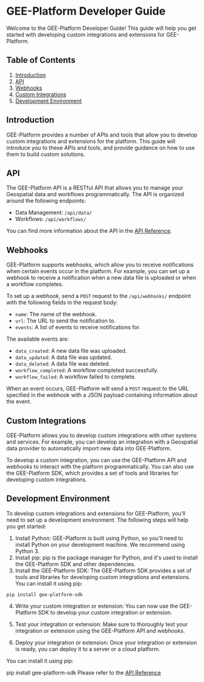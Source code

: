 # GEE-Platform Developer Guide

Welcome to the GEE-Platform Developer Guide! This guide will help you get started with developing custom integrations and extensions for GEE-Platform.

## Table of Contents

1. [Introduction](#introduction)
2. [API](#api)
3. [Webhooks](#webhooks)
4. [Custom Integrations](#custom-integrations)
5. [Development Environment](#development-environment)

## Introduction

GEE-Platform provides a number of APIs and tools that allow you to develop custom integrations and extensions for the platform. This guide will introduce you to these APIs and tools, and provide guidance on how to use them to build custom solutions.

## API

The GEE-Platform API is a RESTful API that allows you to manage your Geospatial data and workflows programmatically. The API is organized around the following endpoints:

- Data Management: `/api/data/`
- Workflows: `/api/workflows/`

You can find more information about the API in the [API Reference](api_reference.md).

## Webhooks

GEE-Platform supports webhooks, which allow you to receive notifications when certain events occur in the platform. For example, you can set up a webhook to receive a notification when a new data file is uploaded or when a workflow completes.

To set up a webhook, send a `POST` request to the `/api/webhooks/` endpoint with the following fields in the request body:

- `name`: The name of the webhook.
- `url`: The URL to send the notification to.
- `events`: A list of events to receive notifications for.

The available events are:

- `data_created`: A new data file was uploaded.
- `data_updated`: A data file was updated.
- `data_deleted`: A data file was deleted.
- `workflow_completed`: A workflow completed successfully.
- `workflow_failed`: A workflow failed to complete.

When an event occurs, GEE-Platform will send a `POST` request to the URL specified in the webhook with a JSON payload containing information about the event.

## Custom Integrations

GEE-Platform allows you to develop custom integrations with other systems and services. For example, you can develop an integration with a Geospatial data provider to automatically import new data into GEE-Platform.

To develop a custom integration, you can use the GEE-Platform API and webhooks to interact with the platform programmatically. You can also use the GEE-Platform SDK, which provides a set of tools and libraries for developing custom integrations.

## Development Environment

To develop custom integrations and extensions for GEE-Platform, you'll need to set up a development environment. The following steps will help you get started:

1. Install Python: GEE-Platform is built using Python, so you'll need to install Python on your development machine. We recommend using Python 3.
2. Install pip: pip is the package manager for Python, and it's used to install the GEE-Platform SDK and other dependencies.
3. Install the GEE-Platform SDK: The GEE-Platform SDK provides a set of tools and libraries for developing custom integrations and extensions. You can install it using pip:

`pip install gee-platform-sdk`

4. Write your custom integration or extension: You can now use the GEE-Platform SDK to develop your custom integration or extension.

5. Test your integration or extension: Make sure to thoroughly test your integration or extension using the GEE-Platform API and webhooks.

6. Deploy your integration or extension: Once your integration or extension is ready, you can deploy it to a server or a cloud platform.

 You can install it using pip:

 pip install gee-platform-sdk Please refer to the [API Reference](docs/api_reference.md) 
 
